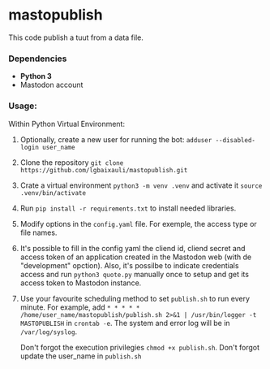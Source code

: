 # mastopublish

This code publish a tuut from a data file.  

### Dependencies

-   **Python 3**
-   Mastodon account

### Usage:

Within Python Virtual Environment:

1. Optionally, create a new user for running the bot: `adduser --disabled-login user_name`

2. Clone the repository `git clone https://github.com/lgbaixauli/mastopublish.git` 

3. Crate a virtual environment `python3 -m venv .venv` and activate it `source .venv/bin/activate`

4. Run `pip install -r requirements.txt` to install needed libraries.  

5. Modify options in the `config.yaml` file. For exemple, the access type or file names.

6. It's possible to fill in the config yaml the cliend id, cliend secret and access token of an application created in the Mastodon web (with de "development" opction). Also, it's possilbe to indicate credentials access and run `python3 quote.py` manually once to setup and get its access token to Mastodon instance.

7. Use your favourite scheduling method to set `publish.sh` to run every minute. For example,  add  `* * * * * /home/user_name/mastopublish/publish.sh 2>&1 | /usr/bin/logger -t MASTOPUBLISH` in `crontab -e`. The system and error log will be in `/var/log/syslog`. 

   Don't forgot the execution privilegies `chmod +x publish.sh`. 
   Don't forgot update the user_name in `publish.sh`
